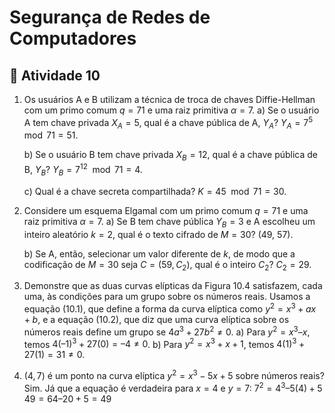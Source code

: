 ﻿# Segurança de Redes de Computadores

## :page_with_curl: Atividade 10

1. Os usuários A e B utilizam a técnica de troca de chaves Diffie-Hellman com um primo comum $q = 71$ e uma raiz primitiva $α = 7$.
	a) Se o usuário A tem chave privada $X_A = 5$, qual é a chave pública de A, $Y_A$?
	$Y_A = 7^5 \mod 71= 51$.
	
	b) Se o usuário B tem chave privada $X_B = 12$, qual é a chave pública de B, $Y_B$?
	$Y_B = 7^{12} \mod 71= 4$.

	c) Qual é a chave secreta compartilhada?
	$K = 45 \mod 71= 30$.

2. Considere um esquema Elgamal com um primo comum $q = 71$ e uma raiz primitiva $α = 7$.
	a) Se B tem chave pública $Y_B = 3$ e A escolheu um inteiro aleatório $k = 2$, qual é o texto cifrado de $M = 30$?
	(49, 57).

	b) Se A, então, selecionar um valor diferente de $k$, de modo que a codificação de $M = 30$ seja $C = (59, C_2)$, qual é o inteiro $C_2$?
$C_2 = 29$.

3. Demonstre que as duas curvas elípticas da Figura 10.4 satisfazem, cada uma, às condições para um grupo sobre os números reais.
Usamos a equação (10.1), que define a forma da curva elíptica como
$y^2 = x^3 + ax + b$, e a equação (10.2), que diz que uma curva elíptica sobre os números reais define um grupo se $4a^3 + 27b^2 ≠ 0$.
	a) Para $y^2 = x^3 – x$, temos $4(–1)^3 + 27(0) = –4 ≠ 0$.
	b) Para $y^2 = x^3 + x + 1$, temos $4(1)^3 + 27(1) = 31 ≠ 0$.

4. $(4, 7)$ é um ponto na curva elíptica $y^2 = x^3 − 5x + 5$ sobre números reais?
Sim. Já que a equação é verdadeira para $x = 4$ e $y = 7$:
$7^2= 4^3 – 5(4) + 5$
$49 = 64 – 20 + 5 = 49$
